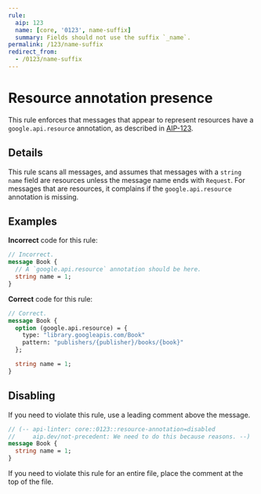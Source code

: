 ```yaml
---
rule:
  aip: 123
  name: [core, '0123', name-suffix]
  summary: Fields should not use the suffix `_name`.
permalink: /123/name-suffix
redirect_from:
  - /0123/name-suffix
---
```


# Resource annotation presence

This rule enforces that messages that appear to represent resources have a
`google.api.resource` annotation, as described in [AIP-123][].

## Details

This rule scans all messages, and assumes that messages with a `string name`
field are resources unless the message name ends with `Request`. For messages
that are resources, it complains if the `google.api.resource` annotation is
missing.

## Examples

**Incorrect** code for this rule:

```proto
// Incorrect.
message Book {
  // A `google.api.resource` annotation should be here.
  string name = 1;
}
```

**Correct** code for this rule:

```proto
// Correct.
message Book {
  option (google.api.resource) = {
    type: "library.googleapis.com/Book"
    pattern: "publishers/{publisher}/books/{book}"
  };

  string name = 1;
}
```

## Disabling

If you need to violate this rule, use a leading comment above the message.

```proto
// (-- api-linter: core::0123::resource-annotation=disabled
//     aip.dev/not-precedent: We need to do this because reasons. --)
message Book {
  string name = 1;
}
```

If you need to violate this rule for an entire file, place the comment at the
top of the file.

[aip-123]: http://aip.dev/123
[aip.dev/not-precedent]: https://aip.dev/not-precedent
